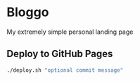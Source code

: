 # Bloggo

My extremely simple personal landing page

## Deploy to GitHub Pages

```bash
./deploy.sh "optional commit message"
```
